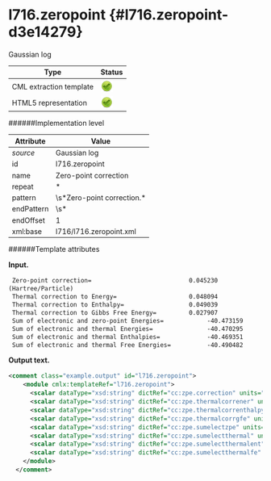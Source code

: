 # l716.zeropoint {#l716.zeropoint-d3e14279}

Gaussian log

| Type                                                                                                                                                                                                  | Status                                                                                                                                                                                                |
|----|----|
| CML extraction template                                                                                                                                                                               | ![](/imgs/Total.png)                                                                                                                                                                                  |
| HTML5 representation                                                                                                                                                                                  | ![](/imgs/Total.png)                                                                                                                                                                                  |

######Implementation level

| Attribute                                                                                                                                                                                             | Value                                                                                                                                                                                                 |
|----|----|
| *source*                                                                                                                                                                                              | Gaussian log                                                                                                                                                                                          |
| id                                                                                                                                                                                                    | l716.zeropoint                                                                                                                                                                                        |
| name                                                                                                                                                                                                  | Zero-point correction                                                                                                                                                                                 |
| repeat                                                                                                                                                                                                | \*                                                                                                                                                                                                    |
| pattern                                                                                                                                                                                               | \\s\*Zero-point correction.\*                                                                                                                                                                         |
| endPattern                                                                                                                                                                                            | \\s\*                                                                                                                                                                                                 |
| endOffset                                                                                                                                                                                             | 1                                                                                                                                                                                                     |
| xml:base                                                                                                                                                                                              | l716/l716.zeropoint.xml                                                                                                                                                                               |

######Template attributes

**Input.**

     Zero-point correction=                           0.045230 (Hartree/Particle)
     Thermal correction to Energy=                    0.048094
     Thermal correction to Enthalpy=                  0.049039
     Thermal correction to Gibbs Free Energy=         0.027907
     Sum of electronic and zero-point Energies=            -40.473159
     Sum of electronic and thermal Energies=               -40.470295
     Sum of electronic and thermal Enthalpies=             -40.469351
     Sum of electronic and thermal Free Energies=          -40.490482
     
      

**Output text.**

```xml
<comment class="example.output" id="l716.zeropoint">
    <module cmlx:templateRef="l716.zeropoint">
      <scalar dataType="xsd:string" dictRef="cc:zpe.correction" units="nonsi:hartree">0.04523</scalar>
      <scalar dataType="xsd:string" dictRef="cc:zpe.thermalcorrener" units="nonsi:hartree">0.048094</scalar>
      <scalar dataType="xsd:string" dictRef="cc:zpe.thermalcorrenthalpy" units="nonsi:hartree">0.049039</scalar>
      <scalar dataType="xsd:string" dictRef="cc:zpe.thermalcorrgfe" units="nonsi:hartree">0.027907</scalar>
      <scalar dataType="xsd:string" dictRef="cc:zpe.sumelectzpe" units="nonsi:hartree">-40.473159</scalar>
      <scalar dataType="xsd:string" dictRef="cc:zpe.sumelectthermal" units="nonsi:hartree">-40.470295</scalar>
      <scalar dataType="xsd:string" dictRef="cc:zpe.sumelectthermalent" units="nonsi:hartree">-40.469351</scalar>
      <scalar dataType="xsd:string" dictRef="cc:zpe.sumelectthermalfe" units="nonsi:hartree">-40.490482</scalar>
    </module>
  </comment>
```
